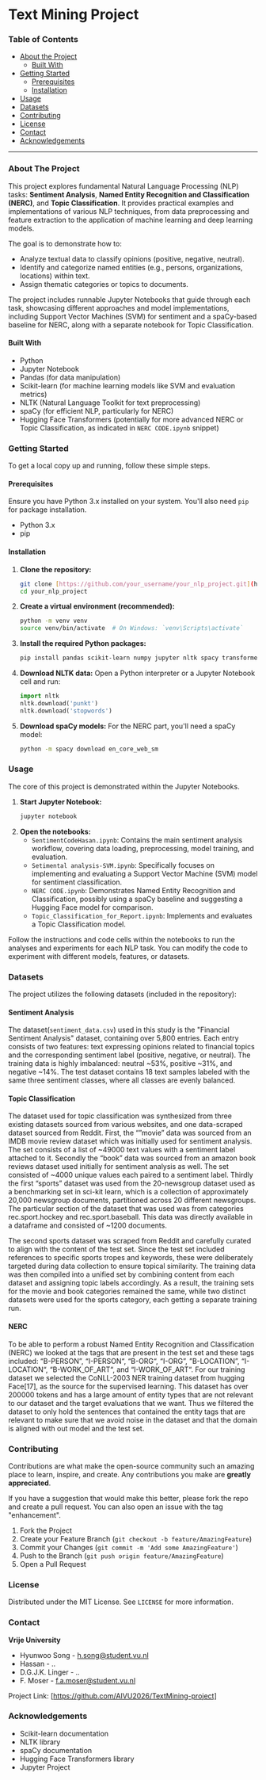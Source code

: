 # Text Mining Project

### Table of Contents

* [About the Project](#about-the-project)
    * [Built With](#built-with)
* [Getting Started](#getting-started)
    * [Prerequisites](#prerequisites)
    * [Installation](#installation)
* [Usage](#usage)
* [Datasets](#datasets)
* [Contributing](#contributing)
* [License](#license)
* [Contact](#contact)
* [Acknowledgements](#acknowledgements)

---


### About The Project

This project explores fundamental Natural Language Processing (NLP) tasks: **Sentiment Analysis**, **Named Entity Recognition and Classification (NERC)**, and **Topic Classification**. It provides practical examples and implementations of various NLP techniques, from data preprocessing and feature extraction to the application of machine learning and deep learning models.

The goal is to demonstrate how to:
* Analyze textual data to classify opinions (positive, negative, neutral).
* Identify and categorize named entities (e.g., persons, organizations, locations) within text.
* Assign thematic categories or topics to documents.

The project includes runnable Jupyter Notebooks that guide through each task, showcasing different approaches and model implementations, including Support Vector Machines (SVM) for sentiment and a spaCy-based baseline for NERC, along with a separate notebook for Topic Classification.

#### Built With

* Python
* Jupyter Notebook
* Pandas (for data manipulation)
* Scikit-learn (for machine learning models like SVM and evaluation metrics)
* NLTK (Natural Language Toolkit for text preprocessing)
* spaCy (for efficient NLP, particularly for NERC)
* Hugging Face Transformers (potentially for more advanced NERC or Topic Classification, as indicated in `NERC CODE.ipynb` snippet)

### Getting Started

To get a local copy up and running, follow these simple steps.

#### Prerequisites

Ensure you have Python 3.x installed on your system. You'll also need `pip` for package installation.

* Python 3.x
* pip

#### Installation

1.  **Clone the repository:**
    ```bash
    git clone [https://github.com/your_username/your_nlp_project.git](https://github.com/your_username/your_nlp_project.git)
    cd your_nlp_project
    ```
2.  **Create a virtual environment (recommended):**
    ```bash
    python -m venv venv
    source venv/bin/activate  # On Windows: `venv\Scripts\activate`
    ```
3.  **Install the required Python packages:**
    ```bash
    pip install pandas scikit-learn numpy jupyter nltk spacy transformers torch
    ```
4.  **Download NLTK data:**
    Open a Python interpreter or a Jupyter Notebook cell and run:
    ```python
    import nltk
    nltk.download('punkt')
    nltk.download('stopwords')

5.  **Download spaCy models:**
    For the NERC part, you'll need a spaCy model:
    ```bash
    python -m spacy download en_core_web_sm
    ```

### Usage

The core of this project is demonstrated within the Jupyter Notebooks.

1.  **Start Jupyter Notebook:**
    ```bash
    jupyter notebook
    ```
2.  **Open the notebooks:**
    * `SentimentCodeHasan.ipynb`: Contains the main sentiment analysis workflow, covering data loading, preprocessing, model training, and evaluation.
    * `Setimental analysis-SVM.ipynb`: Specifically focuses on implementing and evaluating a Support Vector Machine (SVM) model for sentiment classification.
    * `NERC CODE.ipynb`: Demonstrates Named Entity Recognition and Classification, possibly using a spaCy baseline and suggesting a Hugging Face model for comparison.
    * `Topic_Classification_for_Report.ipynb`: Implements and evaluates a Topic Classification model.

Follow the instructions and code cells within the notebooks to run the analyses and experiments for each NLP task. You can modify the code to experiment with different models, features, or datasets.

### Datasets

The project utilizes the following datasets (included in the repository):

#### Sentiment Analysis
 The dataset(`sentiment_data.csv`) used in this study is the "Financial Sentiment Analysis" dataset, containing over 5,800 entries. 
 Each entry consists of two features: text expressing opinions related to financial topics and the corresponding sentiment label (positive, negative, or neutral). 
 The training data is highly imbalanced: neutral ~53%, positive ~31%, and negative ~14%. 
 The test dataset contains 18 text samples labeled with the same three sentiment classes, where all classes are evenly balanced.

#### Topic Classification
The dataset used for topic classification was synthesized from three existing datasets sourced from various websites, and one data-scraped dataset sourced from Reddit. First, the “”movie” data was sourced from an IMDB movie review dataset which was initially used for sentiment analysis. The set consists of a list of ~49000 text values with a sentiment label attached to it. Secondly the “book” data was sourced from an amazon book reviews dataset used initially for sentiment analysis as well. The set consisted of ~4000 unique values each paired to a sentiment label. Thirdly the first “sports” dataset was used from the 20-newsgroup dataset used as a benchmarking set in sci-kit learn, which is a collection of approximately 20,000 newsgroup documents, partitioned across 20 different newsgroups. The particular section of the dataset that was used was from categories rec.sport.hockey and rec.sport.baseball. This data was directly available in a dataframe and consisted of ~1200 documents. 

The second sports dataset was scraped from Reddit and carefully curated to align with the content of the test set. Since the test set included references to specific sports tropes and keywords, these were deliberately targeted during data collection to ensure topical similarity. The training data was then compiled into a unified set by combining content from each dataset and assigning topic labels accordingly. As a result, the training sets for the movie and book categories remained the same, while two distinct datasets were used for the sports category, each getting a separate training run.

#### NERC
To be able to perform a robust Named Entity Recognition and Classification (NERC) we looked at the tags that are present in the test set and these tags included: “B-PERSON”, “I-PERSON“, “B-ORG“, “I-ORG”, ”B-LOCATION”, “I-LOCATION“, “B-WORK_OF_ART“, and “I-WORK_OF_ART“. For our training dataset we selected the CoNLL-2003 NER training dataset from hugging Face[17], as the source for the supervised learning. This dataset has over 200000 tokens and has a large amount of entity types that are not relevant to our dataset and the target evaluations that we want. Thus we filtered the dataset to only hold the sentences that contained the entity tags that are relevant to make sure that we avoid noise in the dataset and that the domain is aligned with out model and the test set. 


### Contributing

Contributions are what make the open-source community such an amazing place to learn, inspire, and create. Any contributions you make are **greatly appreciated**.

If you have a suggestion that would make this better, please fork the repo and create a pull request. You can also open an issue with the tag "enhancement".

1.  Fork the Project
2.  Create your Feature Branch (`git checkout -b feature/AmazingFeature`)
3.  Commit your Changes (`git commit -m 'Add some AmazingFeature'`)
4.  Push to the Branch (`git push origin feature/AmazingFeature`)
5.  Open a Pull Request

### License

Distributed under the MIT License. See `LICENSE` for more information.

### Contact

**Vrije University**
* Hyunwoo Song - h.song@student.vu.nl
* Hassan - ..
* D.G.J.K. Linger - ..
* F. Moser - f.a.moser@student.vu.nl

Project Link: [https://github.com/AIVU2026/TextMining-project]

### Acknowledgements

* Scikit-learn documentation
* NLTK library
* spaCy documentation
* Hugging Face Transformers library
* Jupyter Project
